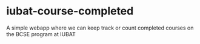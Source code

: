 # iubat-course-completed
 A simple webapp where we can keep track or count completed courses on the BCSE program at IUBAT
